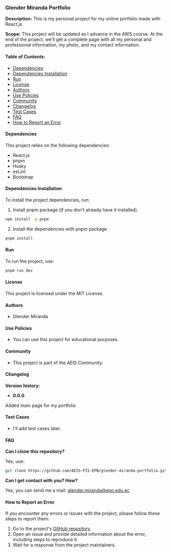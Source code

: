 ### Glender Miranda Portfolio

**Description:** This is my personal project for my online portfolio made with React.js.

**Scope:** This project will be updated as I advance in the AWS course. At the end of the project, we'll get a complete page with all my personal and professional information, my photo, and my contact information.

#### Table of Contents:

- [Dependencies](#dependencies)
- [Dependencies Installation](#dependencies-installation)
- [Run](#run)
- [License](#license)
- [Authors](#authors)
- [Use Policies](#use-policies)
- [Community](#community)
- [Changelog](#changelog)
- [Test Cases](#test-cases)
- [FAQ](#faq)
- [How to Report an Error](#how-to-report-an-error)

#### Dependencies

This project relies on the following dependencies:

- React.js
- pnpm
- Husky
- esLint
- Bootstrap

#### Dependencies Installation

To install the project dependencies, run:

1. Install pnpm package (if you don't already have it installed).
```bash
npm install -g pnpm
```

2. Install the dependencies with pnpm package
```bash
pnpm install
```


#### Run

To run the project, use:

```bash
pnpm run dev
```

#### License

This project is licensed under the MIT License.

#### Authors

- Glender Miranda

#### Use Policies

- You can use this project for educational purposes.

#### Community

- This project is part of the AEIS Community.

#### Changelog

**Version history:**
- **0.0.0**

Added main page for my portfolio

#### Test Cases

- I'll add test cases later.

#### FAQ

**Can I clone this repository?**

Yes, use:
```bash
git clone https://github.com/AEIS-FIS-EPN/glender-miranda-portfolio.git
```

**Can I get contact with you? How?**

Yes, you can send me a mail: glender.miranda@epn.edu.ec

#### How to Report an Error

If you encounter any errors or issues with the project, please follow these steps to report them:

1. Go to the project's [GitHub repository](https://github.com/AEIS-FIS-EPN/glender-miranda-portfolio).
2. Open an issue and provide detailed information about the error, including steps to reproduce it.
3. Wait for a response from the project maintainers.